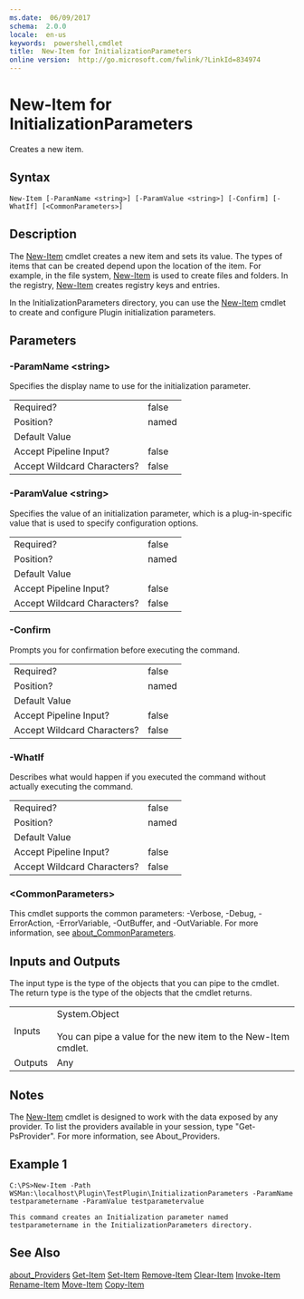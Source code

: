 ```yaml
---
ms.date:  06/09/2017
schema:  2.0.0
locale:  en-us
keywords:  powershell,cmdlet
title:  New-Item for InitializationParameters
online version:  http://go.microsoft.com/fwlink/?LinkId=834974
---
```


# New-Item for InitializationParameters
Creates a new item.

## Syntax

```
New-Item [-ParamName <string>] [-ParamValue <string>] [-Confirm] [-WhatIf] [<CommonParameters>]
```

## Description
 The [New-Item](../../Microsoft.PowerShell.Management/New-Item.md) cmdlet creates a new item and sets its value. The types of items that can be created depend upon the location of the item. For example, in the file system, [New-Item](../../Microsoft.PowerShell.Management/New-Item.md) is used to create files and folders. In the registry, [New-Item](../../Microsoft.PowerShell.Management/New-Item.md) creates registry keys and entries.

 In the InitializationParameters directory, you can use the [New-Item](../../Microsoft.PowerShell.Management/New-Item.md) cmdlet to create and configure Plugin initialization parameters.

## Parameters

### -ParamName <string\>
 Specifies the display name to use for the initialization parameter.

|||
|-|-|
|Required?|false|
|Position?|named|
|Default Value||
|Accept Pipeline Input?|false|
|Accept Wildcard Characters?|false|

### -ParamValue <string\>
 Specifies the value of an initialization parameter, which is a plug-in-specific value that is used to specify configuration options.

|||
|-|-|
|Required?|false|
|Position?|named|
|Default Value||
|Accept Pipeline Input?|false|
|Accept Wildcard Characters?|false|

### -Confirm
 Prompts you for confirmation before executing the command.

|||
|-|-|
|Required?|false|
|Position?|named|
|Default Value||
|Accept Pipeline Input?|false|
|Accept Wildcard Characters?|false|

### -WhatIf
 Describes what would happen if you executed the command without actually executing the command.

|||
|-|-|
|Required?|false|
|Position?|named|
|Default Value||
|Accept Pipeline Input?|false|
|Accept Wildcard Characters?|false|

### <CommonParameters\>
 This cmdlet supports the common parameters: -Verbose, -Debug, -ErrorAction, -ErrorVariable, -OutBuffer, and -OutVariable. For more information, see [about_CommonParameters](../../Microsoft.PowerShell.Core/About/about_CommonParameters.md).

## Inputs and Outputs
 The input type is the type of the objects that you can pipe to the cmdlet. The return type is the type of the objects that the cmdlet returns.

|||
|-|-|
|Inputs|System.Object<br /><br /> You can pipe a value for the new item to the New-Item cmdlet.|
|Outputs|Any|

## Notes
 The [New-Item](../../Microsoft.PowerShell.Management/New-Item.md) cmdlet is designed to work with the data exposed by any provider. To list the providers available in your session, type "Get-PsProvider". For more information, see About_Providers.

## Example 1

```
C:\PS>New-Item -Path WSMan:\localhost\Plugin\TestPlugin\InitializationParameters -ParamName testparametername -ParamValue testparametervalue

This command creates an Initialization parameter named testparametername in the InitializationParameters directory.
```

## See Also
 [about_Providers](../../Microsoft.PowerShell.Core/About/about_Providers.md)
 [Get-Item](../../Microsoft.PowerShell.Management/Get-Item.md)
 [Set-Item](../../Microsoft.PowerShell.Management/Set-Item.md)
 [Remove-Item](../../Microsoft.PowerShell.Management/Remove-Item.md)
 [Clear-Item](../../Microsoft.PowerShell.Management/Clear-Item.md)
 [Invoke-Item](../../Microsoft.PowerShell.Management/Invoke-Item.md)
 [Rename-Item](../../Microsoft.PowerShell.Management/Rename-Item.md)
 [Move-Item](../../Microsoft.PowerShell.Management/Move-Item.md)
 [Copy-Item](../../Microsoft.PowerShell.Management/Copy-Item.md)